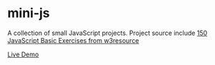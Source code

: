 # mini-js
A collection of small JavaScript projects. Project source include [150 JavaScript Basic Exercises from w3resource](https://www.w3resource.com/javascript-exercises/javascript-basic-exercises.php)

[Live Demo](https://yishuenlo.github.io/150-js-basics/)

